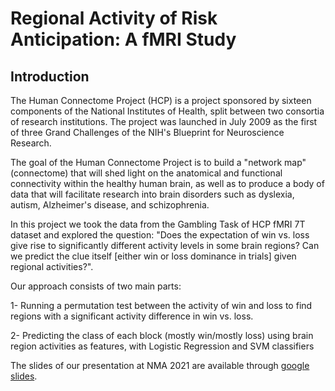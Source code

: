 # Regional Activity of Risk Anticipation: A fMRI Study

## Introduction

The Human Connectome Project (HCP) is a project sponsored by sixteen components of the National Institutes of Health, split between two consortia of research institutions. The project was launched in July 2009 as the first of three Grand Challenges of the NIH's Blueprint for Neuroscience Research.

The goal of the Human Connectome Project is to build a "network map" (connectome) that will shed light on the anatomical and functional connectivity within the healthy human brain, as well as to produce a body of data that will facilitate research into brain disorders such as dyslexia, autism, Alzheimer's disease, and schizophrenia.

In this project we took the data from the Gambling Task of HCP fMRI 7T dataset and explored the question: "Does the expectation of win vs. loss give rise to significantly different activity levels in some brain regions? Can we predict the clue itself [either win or loss dominance in trials] given regional activities?".

Our approach consists of two main parts:

1- Running a permutation test between the activity of win and loss to find regions with a significant activity difference in win vs. loss.

2- Predicting the class of each block (mostly win/mostly loss) using brain region activities as features, with Logistic Regression and SVM classifiers

The slides of our presentation at NMA 2021 are available through [google slides](https://docs.google.com/presentation/d/1zRrYoo-wC2llhebMpD58NXA_URQ5LrPTi70cfvyBkbQ/edit#slide=id.ge51dc41796_2_83).
